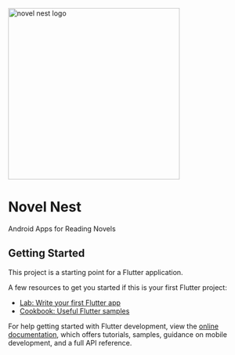 <img src="https://github.com/user-attachments/assets/a6bcd7dc-a1ba-45cc-aaa6-fdd8ff8ea422" alt="novel nest logo" width="350">

# Novel Nest

Android Apps for Reading Novels

## Getting Started

This project is a starting point for a Flutter application.

A few resources to get you started if this is your first Flutter project:

- [Lab: Write your first Flutter app](https://docs.flutter.dev/get-started/codelab)
- [Cookbook: Useful Flutter samples](https://docs.flutter.dev/cookbook)

For help getting started with Flutter development, view the
[online documentation](https://docs.flutter.dev/), which offers tutorials,
samples, guidance on mobile development, and a full API reference.
